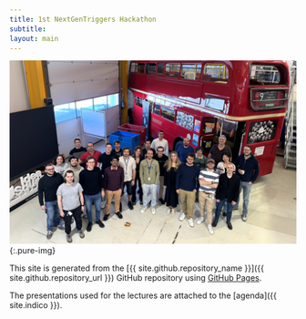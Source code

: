 ```yaml
---
title: 1st NextGenTriggers Hackathon
subtitle: 
layout: main
---
```


<!-- https://dzone.com/articles/how-to-style-images-with-markdown -->
![Hackathon Group Picture](photo.JPG){:.pure-img}

This site is generated from the [{{ site.github.repository_name }}]({{ site.github.repository_url }}) GitHub repository using [GitHub Pages][gh-pages].

The presentations used for the lectures are attached to the
[agenda]({{ site.indico }}).

[gh-pages]: https://pages.github.com/
